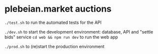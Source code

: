 # plebeian.market auctions

```./test.sh``` to run the automated tests for the API

```./dev.sh``` to start the development environment: database, API and "settle bids" service
```cd web && npm run dev``` to run the web app

```./prod.sh``` to (re)start the production environment
